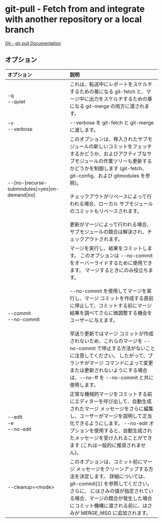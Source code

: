 # git-pull - Fetch from and integrate with another repository or a local branch

[Git - git-pull Documentation](https://git-scm.com/docs/git-pull)

## オプション

|オプション|説明|
|:--|:--|
|-q<br>--quiet|これは、転送中にレポートをスケルチするための基になる git-fetch と、マージ中に出力をスケルチするための基になる git-merge の両方に渡されます。|
|-v<br>--verbose|--verbose を git-fetch と git-merge に渡します。|
|--[no-]recurse-submodules[=yes\|on-demand\|no]|このオプションは、移入されたサブモジュールの新しいコミットをフェッチするかどうか、およびアクティブなサブモジュールの作業ツリーも更新するかどうかを制御します (git-fetch、git-config、および gitmodules を参照)。<br><br>チェックアウトがリベースによって行われる場合、ローカル サブモジュールのコミットもリベースされます。<br><br>更新がマージによって行われる場合、サブモジュールの競合は解決され、チェックアウトされます。|
|--commit<br>--no-commit|マージを実行し、結果をコミットします。 このオプションは --no-commit をオーバーライドするために使用できます。 マージするときにのみ役立ちます。<br><br>--no-commit を使用してマージを実行し、マージ コミットを作成する直前に停止して、コミットする前にマージ結果を調べてさらに微調整する機会をユーザーに与えます。<br><br>早送り更新ではマージ コミットが作成されないため、これらのマージを --no-commit で停止する方法がないことに注意してください。 したがって、ブランチがマージ コマンドによって変更または更新されないようにする場合は、--no-ff を --no-commit と共に使用します。|
|--edit<br>-e<br>--no-edit|正常な機械的マージをコミットする前にエディターを呼び出して、自動生成されたマージ メッセージをさらに編集し、ユーザーがマージを説明して正当化できるようにします。 --no-edit オプションを使用すると、自動生成されたメッセージを受け入れることができます (これは一般的に推奨されません)。|
|--cleanup=\<mode>|このオプションは、コミット前にマージ メッセージをクリーンアップする方法を決定します。 詳細については、git-commit[1] を参照してください。 さらに、 <mode> にはさみの値が指定されている場合、マージの競合が発生した場合にコミット機構に渡される前に、はさみが MERGE_MSG に追加されます。|
